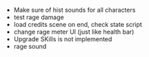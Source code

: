 - Make sure of hist sounds for all characters
- test rage damage
- load credits scene on end, check state script
- change rage meter UI (just like health bar)
- Upgrade SKills is not implemented
- rage sound
